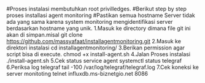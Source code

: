 #Proses instalasi membutuhkan root privilledges.
#Berikut step by step proses  installasi agent monitoring
#Pastikan semua hostname Server tidak ada yang sama karena system monitoring mengidentifikasi server berdasarkan hostname yang unik.
1.Masuk ke directory dimana file git ini akan di simpan.misal 
git clone https://github.com/massyafaat/installagentmonitoring.git
2.Masuk ke direktori instalasi
cd installagentmonitoring/
3.Berikan permission agar script bisa di execute.
chmod +x install-agent.sh
4.Jalan Proses instalasi
./install-agent.sh
5.Cek status service agent
systemctl status telegraf
6.Periksa log telegraf
tail -100 /var/log/telegraf/telegraf.log
7.Cek koneksi ke server monitoting
telnet influxdb.ms-biznetgio.net 8086
